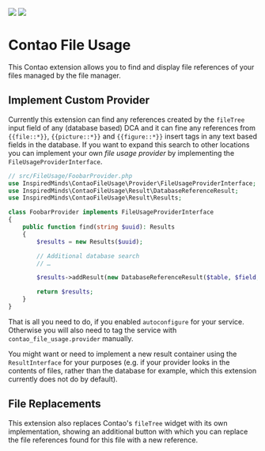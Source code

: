 [![](https://img.shields.io/packagist/v/inspiredminds/contao-file-usage.svg)](https://packagist.org/packages/inspiredminds/contao-file-usage)
[![](https://img.shields.io/packagist/dt/inspiredminds/contao-file-usage.svg)](https://packagist.org/packages/inspiredminds/contao-file-usage)

Contao File Usage
=================

This Contao extension allows you to find and display file references of your files managed by the file manager.

## Implement Custom Provider

Currently this extension can find any references created by the `fileTree` input field of any (database based) DCA and it can fine any
references from `{{file::*}}`, `{{picture::*}}` and `{{figure::*}}` insert tags in any text based fields in the database. If you want to
expand this search to other locations you can implement your own _file usage provider_ by implementing the `FileUsageProviderInterface`.

```php
// src/FileUsage/FoobarProvider.php
use InspiredMinds\ContaoFileUsage\Provider\FileUsageProviderInterface;
use InspiredMinds\ContaoFileUsage\Result\DatabaseReferenceResult;
use InspiredMinds\ContaoFileUsage\Result\Results;

class FoobarProvider implements FileUsageProviderInterface
{
    public function find(string $uuid): Results
    {
        $results = new Results($uuid);

        // Additional database search
        // …

        $results->addResult(new DatabaseReferenceResult($table, $field, $id));

        return $results;
    }
}
```

That is all you need to do, if you enabled `autoconfigure` for your service. Otherwise you will also need to tag the service with
`contao_file_usage.provider` manually.

You might want or need to implement a new result container using the `ResultInterface` for your purposes (e.g. if your provider looks in
the contents of files, rather than the database for example, which this extension currently does not do by default).

## File Replacements

This extension also replaces Contao's `fileTree` widget with its own implementation, showing an additional button with which you can replace
the file references found for this file with a new reference.
